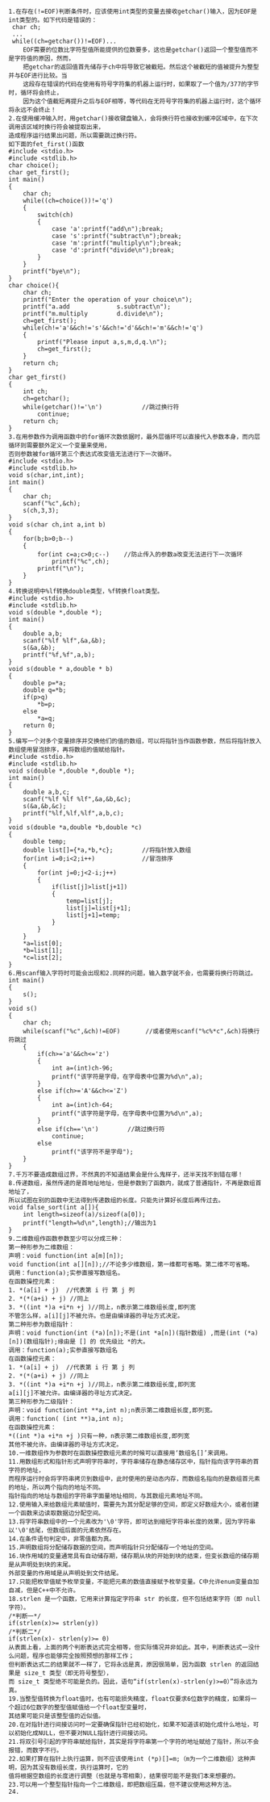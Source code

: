     1.在存在(!=EOF)判断条件时，应该使用int类型的变量去接收getchar()输入，因为EOF是int类型的。如下代码是错误的：
     char ch;
     ...
     while((ch=getchar())!=EOF)...
        EOF需要的位数比字符型值所能提供的位数要多，这也是getchar()返回一个整型值而不是字符值的原因，然而，
        把getchar的返回值首先储存于ch中将导致它被截短。然后这个被截短的值被提升为整型并与EOF进行比较。当
        这段存在错误的代码在使用有符号字符集的机器上运行时，如果取了一个值为/377的字节时，循环将会终止，
        因为这个值截短再提升之后与EOF相等，等代码在无符号字符集的机器上运行时，这个循环将永远不会终止！
    2.在使用缓冲输入时，用getchar()接收键盘输入，会将换行符也接收到缓冲区域中，在下次调用该区域时换行符会被提取出来，
    造成程序运行结果出问题，所以需要跳过换行符。  
    如下面的fet_first()函数
    #include <stdio.h>
    #include <stdlib.h>
    char choice();
    char get_first();
    int main()
    {
        char ch;
        while((ch=choice())!='q')
        {
            switch(ch)
            {
                case 'a':printf("add\n");break;
                case 's':printf("subtract\n");break;
                case 'm':printf("multiply\n");break;
                case 'd':printf("divide\n");break;
            }
        }
        printf("bye\n");
    }
    char choice(){
        char ch;
        printf("Enter the operation of your choice\n");
        printf("a.add             s.subtract\n");
        printf("m.multiply        d.divide\n");  
        ch=get_first();
        while(ch!='a'&&ch!='s'&&ch!='d'&&ch!='m'&&ch!='q')
        {
            printf("Please input a,s,m,d,q.\n");
            ch=get_first();
        }
        return ch;
    }
    char get_first()
    {
        int ch;
        ch=getchar();
        while(getchar()!='\n')           //跳过换行符
            continue;
        return ch;
    }
    3.在用参数作为调用函数中的for循环次数依据时，最外层循环可以直接代入参数本身，而内层循环则需要额外定义一个变量来使用，
    否则参数被for循环第三个表达式改变值无法进行下一次循环。
    #include <stdio.h>
    #include <stdlib.h>
    void s(char,int,int);
    int main()
    {
        char ch;
        scanf("%c",&ch);
        s(ch,3,3);
    }
    void s(char ch,int a,int b)
    {
        for(b;b>0;b--)
        {
            for(int c=a;c>0;c--)    //防止传入的参数a改变无法进行下一次循环
                printf("%c",ch);
            printf("\n");
        }
    }
    4.转换说明中%lf转换double类型，%f转换float类型。
    #include <stdio.h>
    #include <stdlib.h>
    void s(double *,double *);
    int main()
    {
        double a,b;
        scanf("%lf %lf",&a,&b);
        s(&a,&b);
        printf("%f,%f",a,b);
    }
    void s(double * a,double * b)
    {
        double p=*a;
        double q=*b;
        if(p>q)
            *b=p;
        else
            *a=q;
        return 0;
    }
    5.编写一个对多个变量排序并交换他们的值的数组，可以将指针当作函数参数，然后将指针放入数组使用冒泡排序，再将数组的值赋给指针。
    #include <stdio.h>
    #include <stdlib.h>
    void s(double *,double *,double *);
    int main()
    {
        double a,b,c;
        scanf("%lf %lf %lf",&a,&b,&c);
        s(&a,&b,&c);
        printf("%lf,%lf,%lf",a,b,c);
    }
    void s(double *a,double *b,double *c)
    {
        double temp;
        double list[]={*a,*b,*c};        //将指针放入数组
        for(int i=0;i<2;i++)             //冒泡排序
        {
            for(int j=0;j<2-i;j++)
            {
                if(list[j]>list[j+1])
                {
                    temp=list[j];
                    list[j]=list[j+1];
                    list[j+1]=temp;
                }
            }
        }
        *a=list[0];
        *b=list[1];
        *c=list[2];
    }
    6.用scanf输入字符时可能会出现和2.同样的问题，输入数字就不会，也需要将换行符跳过。
    int main()
    {
        s();
    }
    void s()
    {
        char ch;
        while(scanf("%c",&ch)!=EOF)       //或者使用scanf("%c%*c",&ch)将换行符跳过
        {
            if(ch>='a'&&ch<='z')
            {
                int a=(int)ch-96;
                printf("该字符是字母，在字母表中位置为%d\n",a);
            }
            else if(ch>='A'&&ch<='Z')
            {
                int a=(int)ch-64;
                printf("该字符是字母，在字母表中位置为%d\n",a);
            }
            else if(ch=='\n')        //跳过换行符
                continue;
            else
                printf("该字符不是字母");
        }
    }
    7.千万不要造成数组过界，不然真的不知道结果会是什么鬼样子，还半天找不到错在哪！
    8.传递数组，虽然传递的是首地址地址，但是参数到了函数内，就成了普通指针，不再是数组首地址了，
    所以试图在别的函数中无法得到传递数组的长度。只能先计算好长度后再传过去。
    void false_sort(int a[]){
        int length=sizeof(a)/sizeof(a[0]);
        printf("length=%d\n",length);//输出为1
    }
    9.二维数组作函数参数至少可以分成三种：
    第一种形参为二维数组：
    声明：void function(int a[m][n]);
    void function(int a[][n]);//不论多少维数组，第一维都可省略。第二维不可省略。
    调用：function(a);实参直接写数组名。
    在函数操控元素：
    1. *(a[i] + j)  //代表第 i 行 第 j 列
    2. *(*(a+i) + j) //同上
    3. *((int *)a +i*n +j )//同上，n表示第二维数组长度,即列宽
    不管怎么样，a[i][j]不被允许。也是由编译器的寻址方式决定。
    第二种形参为数组指针：
    声明：void function(int (*a)[n]);不是(int *a[n])(指针数组) ,而是(int (*a)[n])(数组指针);缘由是 [] 的 优先级比 *的大。
    调用：function(a);实参直接写数组名
    在函数操控元素：
    1. *(a[i] + j)  //代表第 i 行 第 j 列
    2. *(*(a+i) + j) //同上
    3. *((int *)a +i*n +j )//同上，n表示第二维数组长度,即列宽
    a[i][j]不被允许。由编译器的寻址方式决定。
    第三种形参为二级指针：
    声明：void function(int **a,int n);n表示第二维数组长度,即列宽。
    调用：function( (int **)a,int n);
    在函数操控元素：
    *((int *)a +i*n +j )只有一种，n表示第二维数组长度,即列宽
    其他不被允许。由编译器的寻址方式决定。
    10.一维数组作为参数时在函数操控数组元素的时候可以直接用‘数组名[]’来调用。
    11.用数组形式和指针形式声明字符串时，字符串储存在静态储存区中，指针指向该字符串的首字符的地址，
    而程序运行时会将字符串拷贝到数组中，此时使用的是动态内存，而数组名指向的是数组首元素的地址，所以两个指向的地址不同。
    指针指向的地址与数组的字符串字面量地址相同，与其数组元素地址不同。
    12.使用输入来给数组元素赋值时，需要先为其分配足够的空间，即定义好数组大小，或者创建一个函数来边读取数据边分配空间。
    13.将字符串数组中的一个元素改为'\0'字符，即可达到缩短字符串长度的效果，因为字符串以'\0'结尾，但数组后面的元素依然存在。  
    14.在条件语句判定中，非零值都为真。  
    15.声明数组将分配储存数据的空间，而声明指针只分配储存一个地址的空间。
    16.块作用域的变量通常具有自动储存期，储存期从块的开始到块的结束，但变长数组的储存期是从声明处到块的末尾。
    外部变量的作用域是从声明处到文件结尾。
    17.只能把枚举值赋予枚举变量，不能把元素的数值直接赋予枚举变量。C中允许enum变量自加自减，但是C++中不允许。
    18.strlen 是一个函数，它用来计算指定字符串 str 的长度，但不包括结束字符（即 null 字符）。
    /*判断一*/
    if(strlen(x)>= strlen(y))
    /*判断二*/
    if(strlen(x)- strlen(y)>= 0)
    从表面上看，上面的两个判断表达式完全相等，但实际情况并非如此。其中，判断表达式一没什么问题，程序也能够完全按照预想的那样工作；
    但判断表达式二的结果就不一样了，它将永远是真，原因很简单，因为函数 strlen 的返回结果是 size_t 类型（即无符号整型），
    而 size_t 类型绝不可能是负的。因此，语句“if(strlen(x)-strlen(y)>=0）”将永远为真。
    19.当整型值转换为float值时，也有可能损失精度，float仅要求6位数字的精度，如果将一个超过6位数字的整型值赋值给一个float型变量时，
    其结果可能只是该整型值的近似值。
    20.在对指针进行间接访问时一定要确保指针已经初始化，如果不知道该初始化成什么地址，可以初始化成NULL，但不要对NULL指针进行间接访问。
    21.将双引号引起的字符串赋给指针，其实是将字符串第一个字符的地址赋给了指针，所以不会报错，而数字不行。
    22.如果打算在指针上执行运算，则不应该使用int (*p)[]=m;（m为一个二维数组）这种声明，因为其没有数组长度，执行运算时，它的
    值将根据空数组的长度进行调整（也就是与零相乘），结果很可能不是我们本来想要的。
    23.可以用一个整型指针指向一个二维数组，即把数组压扁，但不建议使用这种方法。
    24.
    
    
    
    
    
    
    
    
    
    
    
    
    
    
    
    
    
    
    
    
    
    
    
    
    
    
    
    
    
    
    
    
    
    
    
    
    
    
    
    
    
    
    
    
    
    
    
    
    
    
    
    
    
    
    
    
    
    
    
    
    
    
    
    
    
    
    
    
    
    
    
    
    
    
    
    
    
    
    
    
    
    
    
    
    
    
    
    
    
    
    
    
    
    
    
    
    
